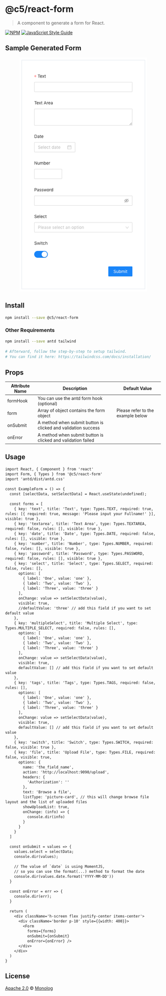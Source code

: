 # @c5/react-form

> A component to generate a form for React.

[![NPM](https://img.shields.io/npm/v/@c5/react-form.svg)](https://www.npmjs.com/package/@c5/react-form) [![JavaScript Style Guide](https://img.shields.io/badge/code_style-standard-brightgreen.svg)](https://standardjs.com)

## Sample Generated Form

<p align="center">
  <img src="https://github.com/monologid/c5/raw/master/packages/c5-react-form/example/sample-generated-form.png" />
</p>

## Install

```bash
npm install --save @c5/react-form
```

### Other Requirements

```bash
npm install --save antd tailwind

# Afterward, follow the step-by-step to setup tailwind.
# You can find it here: https://tailwindcss.com/docs/installation/
```

## Props

| Attribute Name | Description | Default Value |
|----------------|-------------|---------------|
| formHook | You can use the antd form hook (optional) | |
| form | Array of object contains the form object | Please refer to the example below |
| onSubmit | A method when submit button is clicked and validation success | |
| onError | A method when submit button is clicked and validation failed | |

## Usage

```tsx
import React, { Component } from 'react'
import Form, { Types } from '@c5/react-form'
import 'antd/dist/antd.css'

const ExampleForm = () => {
  const [selectData, setSelectData] = React.useState(undefined);

  const forms = [
    { key: 'text', title: 'Text', type: Types.TEXT, required: true, rules: [{ required: true, message: 'Please input your Fullname!' }], visible: true },
    { key: 'textarea', title: 'Text Area', type: Types.TEXTAREA, required: false, rules: [], visible: true },
    { key: 'date', title: 'Date', type: Types.DATE, required: false, rules: [], visible: true },
    { key: 'number', title: 'Number', type: Types.NUMBER, required: false, rules: [], visible: true },
    { key: 'password', title: 'Password', type: Types.PASSWORD, required: false, rules: [], visible: true },
    { key: 'select', title: 'Select', type: Types.SELECT, required: false, rules: [],
      options: [
        { label: 'One', value: 'one' },
        { label: 'Two', value: 'Two' },
        { label: 'Three', value: 'three' }
      ],
      onChange: value => setSelectData(value),
      visible: true,
      //defaultValue: 'three' // add this field if you want to set default value
    },
    { key: 'multipleSelect', title: 'Multiple Select', type: Types.MULTIPLE_SELECT, required: false, rules: [],
      options: [
        { label: 'One', value: 'one' },
        { label: 'Two', value: 'Two' },
        { label: 'Three', value: 'three' }
      ],
      onChange: value => setSelectData(value),
      visible: true,
      defaultValue: [] // add this field if you want to set default value
    },
    { key: 'tags', title: 'Tags', type: Types.TAGS, required: false, rules: [],
      options: [
        { label: 'One', value: 'one' },
        { label: 'Two', value: 'Two' },
        { label: 'Three', value: 'three' }
      ],
      onChange: value => setSelectData(value),
      visible: true,
      defaultValue: [] // add this field if you want to set default value
    },
    { key: 'switch', title: 'Switch', type: Types.SWITCH, required: false, visible: true },
    { key: 'file', title: 'Upload File', type: Types.FILE, required: false, visible: true,
      options: {
        name: 'the_field_name',
        action: 'http://localhost:9090/upload',
        headers: {
          'Authorization': ''
        },
        text: 'Browse a file',
        listType: 'picture-card', // this will change browse file layout and the list of uploaded files
        showUploadList: true,
        onChange: (info) => {
          console.dir(info)
        }
      }
    }
  ]

  const onSubmit = values => {
    values.select = selectData;
    console.dir(values);

    // The value of `date` is using MomentJS,
    // so you can use the format(...) method to format the date
    console.dir(values.date.format('YYYY-MM-DD'))
  }

  const onError = err => {
    console.dir(err);
  }

  return (
    <div className='h-screen flex justify-center items-center'>
      <div className='border p-10' style={{width: 400}}>
        <Form
          forms={forms}
          onSubmit={onSubmit}
          onError={onError} />
      </div>
    </div>
  )
}
```

## License

[Apache 2.0](https://github.com/monologid/c5/blob/master/LICENSE) © [Monolog](https://github.com/monolog)
